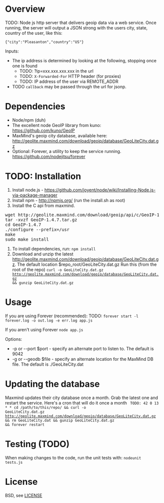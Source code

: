 Overview
=================
TODO: Node js http server that delivers geoip data via a web service. Once running, the server will
output a JSON strong with the users city, state, country of the user, like this:

<code>{"city":"Pleasanton","country":"US"}</code>

Inputs:
* The ip address is determined by looking at the following, stopping once one is found
    * TODO: ?ip=xxx.xxx.xxx.xxx in the url
    * TODO: <code>X-Forwarded-For</code> HTTP header (for proxies)
    * TODO: IP address of the user via REMOTE_ADDR
* TODO <code>callback</code> may be passed through the url for jsonp.


Dependencies
=================
* Node/npm (duh)
* The excellent node GeoIP library from kuno: https://github.com/kuno/GeoIP
* MaxMind's geoip city database, available here:
http://geolite.maxmind.com/download/geoip/database/GeoLiteCity.dat.gz
* Optional: Forever, a utility to keep the service running. https://github.com/nodejitsu/forever


TODO: Installation
=================
1. Install node.js - https://github.com/joyent/node/wiki/Installing-Node.js-via-package-manager
1. Install npm - http://npmjs.org/ (run the install.sh as root)
1. Install the C api from maxmind.
<pre>
wget http://geolite.maxmind.com/download/geoip/api/c/GeoIP-1.4.7.tar.gz
tar -xvzf GeoIP-1.4.7.tar.gz
cd GeoIP-1.4.7
./configure --prefix=/usr
make
sudo make install
</pre>
1. To install dependencies, run:
    <code>npm install</code>
1. Download and unzip the latest http://geolite.maxmind.com/download/geoip/database/GeoLiteCity.dat.gz. The default location $repo_root/GeoLiteCity.dat.gz
Run this (from the root of the repo)
<code>curl -o GeoLiteCity.dat.gz http://geolite.maxmind.com/download/geoip/database/GeoLiteCity.dat.gz && gunzip GeoLiteCity.dat.gz</code>


Usage
=================
If you are using Forever (recommended):
TODO: <code>forever start -l forever.log -o out.log -e err.log app.js</code>

If you aren't using Forever
<code>node app.js</code>

Options:
* -p or --port $port - specify an alternate port to listen to. The default is 9042
* -g or --geodb $file - specify an alternate location for the MaxMind DB file. The default is ./GeoLiteCity.dat


Updating the database
=================
Maxmind updates their city database once a month. Grab the latest one and restart the service. Here's a cron that will do it once a month
<code>
TODO: 42 0 13 * * cd /path/to/this/repo/ && curl -o GeoLiteCity.dat.gz http://geolite.maxmind.com/download/geoip/database/GeoLiteCity.dat.gz && rm GeoLiteCity.dat && gunzip GeoLiteCity.dat.gz && forever restart
</code>


Testing (TODO)
=================
When making changes to the code, run the unit tests with:
<code>nodeunit tests.js</code>

License
=================
BSD, see <a href="https://github.com/gorillamania/node_geoip_server/blob/master/LICENSE">LICENSE</a>
